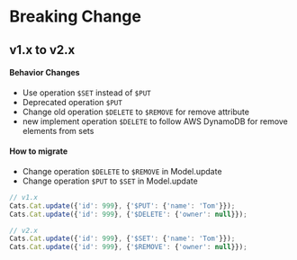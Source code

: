 # Breaking Change

## v1.x to v2.x

#### Behavior Changes
- Use operation `$SET` instead of `$PUT`
- Deprecated operation `$PUT` 
- Change old operation `$DELETE` to `$REMOVE` for remove attribute
- new implement operation `$DELETE` to follow AWS DynamoDB for remove elements from sets

#### How to migrate
- Change operation `$DELETE` to `$REMOVE` in Model.update
- Change operation `$PUT` to `$SET` in Model.update

```js
// v1.x
Cats.Cat.update({'id': 999}, {'$PUT': {'name': 'Tom'}});
Cats.Cat.update({'id': 999}, {'$DELETE': {'owner': null}});

// v2.x
Cats.Cat.update({'id': 999}, {'$SET': {'name': 'Tom'}});
Cats.Cat.update({'id': 999}, {'$REMOVE': {'owner': null}});
```
